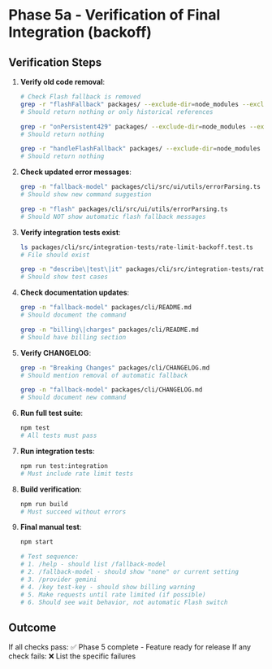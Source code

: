 # Phase 5a - Verification of Final Integration (backoff)

## Verification Steps

1. **Verify old code removal**:

   ```bash
   # Check Flash fallback is removed
   grep -r "flashFallback" packages/ --exclude-dir=node_modules --exclude-dir=dist
   # Should return nothing or only historical references

   grep -r "onPersistent429" packages/ --exclude-dir=node_modules --exclude-dir=dist
   # Should return nothing

   grep -r "handleFlashFallback" packages/ --exclude-dir=node_modules --exclude-dir=dist
   # Should return nothing
   ```

2. **Check updated error messages**:

   ```bash
   grep -n "fallback-model" packages/cli/src/ui/utils/errorParsing.ts
   # Should show new command suggestion

   grep -n "flash" packages/cli/src/ui/utils/errorParsing.ts
   # Should NOT show automatic flash fallback messages
   ```

3. **Verify integration tests exist**:

   ```bash
   ls packages/cli/src/integration-tests/rate-limit-backoff.test.ts
   # File should exist

   grep -n "describe\|test\|it" packages/cli/src/integration-tests/rate-limit-backoff.test.ts
   # Should show test cases
   ```

4. **Check documentation updates**:

   ```bash
   grep -n "fallback-model" packages/cli/README.md
   # Should document the command

   grep -n "billing\|charges" packages/cli/README.md
   # Should have billing section
   ```

5. **Verify CHANGELOG**:

   ```bash
   grep -n "Breaking Changes" packages/cli/CHANGELOG.md
   # Should mention removal of automatic fallback

   grep -n "fallback-model" packages/cli/CHANGELOG.md
   # Should document new command
   ```

6. **Run full test suite**:

   ```bash
   npm test
   # All tests must pass
   ```

7. **Run integration tests**:

   ```bash
   npm run test:integration
   # Must include rate limit tests
   ```

8. **Build verification**:

   ```bash
   npm run build
   # Must succeed without errors
   ```

9. **Final manual test**:

   ```bash
   npm start

   # Test sequence:
   # 1. /help - should list /fallback-model
   # 2. /fallback-model - should show "none" or current setting
   # 3. /provider gemini
   # 4. /key test-key - should show billing warning
   # 5. Make requests until rate limited (if possible)
   # 6. Should see wait behavior, not automatic Flash switch
   ```

## Outcome

If all checks pass: ✅ Phase 5 complete - Feature ready for release
If any check fails: ❌ List the specific failures
